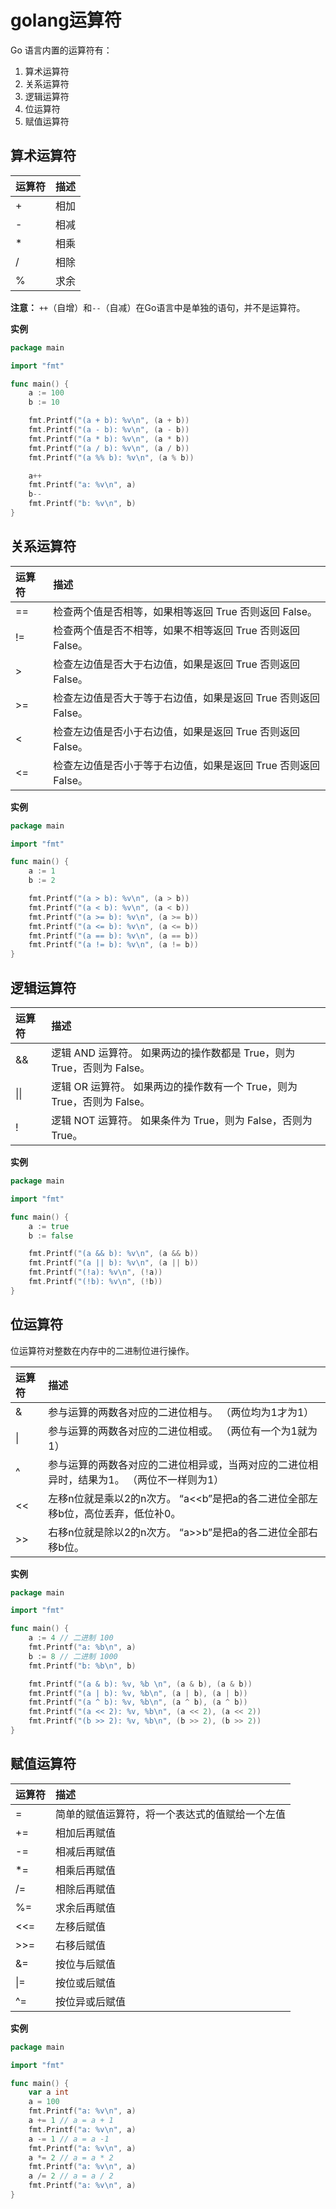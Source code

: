 # golang运算符

Go 语言内置的运算符有：

1. 算术运算符
2. 关系运算符
3. 逻辑运算符
4. 位运算符
5. 赋值运算符

## 算术运算符

| 运算符 | 描述 |
| :----- | :--- |
| +      | 相加 |
| -      | 相减 |
| *      | 相乘 |
| /      | 相除 |
| %      | 求余 |

**注意：** `++`（自增）和`--`（自减）在Go语言中是单独的语句，并不是运算符。

**实例**

```go
package main

import "fmt"

func main() {
	a := 100
	b := 10

	fmt.Printf("(a + b): %v\n", (a + b))
	fmt.Printf("(a - b): %v\n", (a - b))
	fmt.Printf("(a * b): %v\n", (a * b))
	fmt.Printf("(a / b): %v\n", (a / b))
	fmt.Printf("(a %% b): %v\n", (a % b))

	a++
	fmt.Printf("a: %v\n", a)
	b--
	fmt.Printf("b: %v\n", b)
}
```

## 关系运算符

| 运算符 | 描述                                                         |
| :----- | :----------------------------------------------------------- |
| ==     | 检查两个值是否相等，如果相等返回 True 否则返回 False。       |
| !=     | 检查两个值是否不相等，如果不相等返回 True 否则返回 False。   |
| >      | 检查左边值是否大于右边值，如果是返回 True 否则返回 False。   |
| >=     | 检查左边值是否大于等于右边值，如果是返回 True 否则返回 False。 |
| <      | 检查左边值是否小于右边值，如果是返回 True 否则返回 False。   |
| <=     | 检查左边值是否小于等于右边值，如果是返回 True 否则返回 False。 |

**实例**

```go
package main

import "fmt"

func main() {
	a := 1
	b := 2

	fmt.Printf("(a > b): %v\n", (a > b))
	fmt.Printf("(a < b): %v\n", (a < b))
	fmt.Printf("(a >= b): %v\n", (a >= b))
	fmt.Printf("(a <= b): %v\n", (a <= b))
	fmt.Printf("(a == b): %v\n", (a == b))
	fmt.Printf("(a != b): %v\n", (a != b))
}
```

## 逻辑运算符

| 运算符 | 描述                                                         |
| :----- | :----------------------------------------------------------- |
| &&     | 逻辑 AND 运算符。 如果两边的操作数都是 True，则为 True，否则为 False。 |
| \|\|   | 逻辑 OR 运算符。 如果两边的操作数有一个 True，则为 True，否则为 False。 |
| !      | 逻辑 NOT 运算符。 如果条件为 True，则为 False，否则为 True。 |

**实例**

```go
package main

import "fmt"

func main() {
	a := true
	b := false

	fmt.Printf("(a && b): %v\n", (a && b))
	fmt.Printf("(a || b): %v\n", (a || b))
	fmt.Printf("(!a): %v\n", (!a))
	fmt.Printf("(!b): %v\n", (!b))
}
```

## 位运算符

位运算符对整数在内存中的二进制位进行操作。

| 运算符 | 描述                                                         |
| :----- | :----------------------------------------------------------- |
| &      | 参与运算的两数各对应的二进位相与。 （两位均为1才为1）        |
| \|     | 参与运算的两数各对应的二进位相或。 （两位有一个为1就为1）    |
| ^      | 参与运算的两数各对应的二进位相异或，当两对应的二进位相异时，结果为1。 （两位不一样则为1） |
| <<     | 左移n位就是乘以2的n次方。 “a<<b”是把a的各二进位全部左移b位，高位丢弃，低位补0。 |
| >>     | 右移n位就是除以2的n次方。 “a>>b”是把a的各二进位全部右移b位。 |

**实例**

```go
package main

import "fmt"

func main() {
	a := 4 // 二进制 100
	fmt.Printf("a: %b\n", a)
	b := 8 // 二进制 1000
	fmt.Printf("b: %b\n", b)

	fmt.Printf("(a & b): %v, %b \n", (a & b), (a & b))
	fmt.Printf("(a | b): %v, %b\n", (a | b), (a | b))
	fmt.Printf("(a ^ b): %v, %b\n", (a ^ b), (a ^ b))
	fmt.Printf("(a << 2): %v, %b\n", (a << 2), (a << 2))
	fmt.Printf("(b >> 2): %v, %b\n", (b >> 2), (b >> 2))
}
```

## 赋值运算符

| 运算符 | 描述                                           |
| :----- | :--------------------------------------------- |
| =      | 简单的赋值运算符，将一个表达式的值赋给一个左值 |
| +=     | 相加后再赋值                                   |
| -=     | 相减后再赋值                                   |
| *=     | 相乘后再赋值                                   |
| /=     | 相除后再赋值                                   |
| %=     | 求余后再赋值                                   |
| <<=    | 左移后赋值                                     |
| >>=    | 右移后赋值                                     |
| &=     | 按位与后赋值                                   |
| \|=    | 按位或后赋值                                   |
| ^=     | 按位异或后赋值                                 |

**实例**

```go
package main

import "fmt"

func main() {
	var a int
	a = 100
	fmt.Printf("a: %v\n", a)
	a += 1 // a = a + 1
	fmt.Printf("a: %v\n", a)
	a -= 1 // a = a -1
	fmt.Printf("a: %v\n", a)
	a *= 2 // a = a * 2
	fmt.Printf("a: %v\n", a)
	a /= 2 // a = a / 2
	fmt.Printf("a: %v\n", a)
}
```